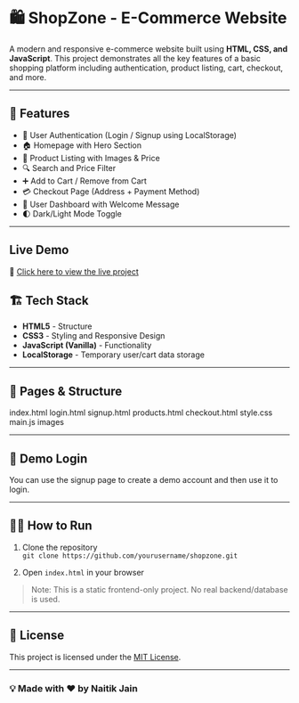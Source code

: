 # 🛍️ ShopZone - E-Commerce Website

A modern and responsive e-commerce website built using **HTML, CSS, and JavaScript**. This project demonstrates all the key features of a basic shopping platform including authentication, product listing, cart, checkout, and more.

---

## 📁 Features

- 🔐 User Authentication (Login / Signup using LocalStorage)
- 🏠 Homepage with Hero Section
- 🛒 Product Listing with Images & Price
- 🔍 Search and Price Filter
- ➕ Add to Cart / Remove from Cart
- 💳 Checkout Page (Address + Payment Method)
- 👤 User Dashboard with Welcome Message
- 🌓 Dark/Light Mode Toggle

---
## Live Demo
🔗 [Click here to view the live project](https://naitik2701.github.io/Day_planner_Task/)



## 🏗️ Tech Stack

- **HTML5** - Structure
- **CSS3** - Styling and Responsive Design
- **JavaScript (Vanilla)** - Functionality
- **LocalStorage** - Temporary user/cart data storage

---

## 🚀 Pages & Structure

index.html
login.html
signup.html
products.html
checkout.html
style.css
main.js
images


---

## 🧪 Demo Login

You can use the signup page to create a demo account and then use it to login.

---

## 🧑‍💻 How to Run

1. Clone the repository  
   `git clone https://github.com/yourusername/shopzone.git`

2. Open `index.html` in your browser

> Note: This is a static frontend-only project. No real backend/database is used.



---

## 📄 License

This project is licensed under the [MIT License](LICENSE).

---

### 💡 Made with ❤️ by Naitik Jain


